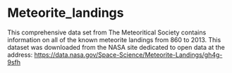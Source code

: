# Meteorite_landings
This comprehensive data set from The Meteoritical Society contains information on all of the known meteorite landings from 860 to 2013.
This dataset was downloaded from the NASA site dedicated to open data at the address: https://data.nasa.gov/Space-Science/Meteorite-Landings/gh4g-9sfh
